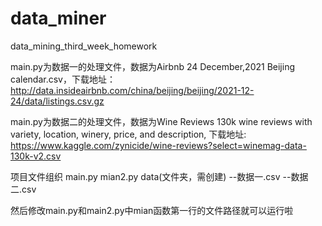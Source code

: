 # data_miner

data_mining_third_week_homework

main.py为数据一的处理文件，数据为Airbnb  24 December,2021  Beijing  calendar.csv，下载地址：
  http://data.insideairbnb.com/china/beijing/beijing/2021-12-24/data/listings.csv.gz

main.py为数据二的处理文件，数据为Wine Reviews 130k wine reviews with variety, location, winery, price, and description, 下载地址:
  https://www.kaggle.com/zynicide/wine-reviews?select=winemag-data-130k-v2.csv

项目文件组织
main.py
mian2.py
data(文件夹，需创建)
  --数据一.csv
  --数据二.csv

然后修改main.py和main2.py中mian函数第一行的文件路径就可以运行啦
